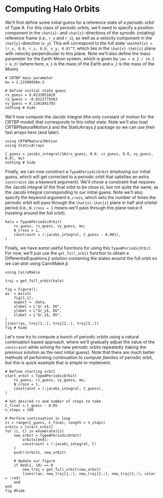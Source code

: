 # Computing Halo Orbits
We'll first define some initial guess for a reference state of a periodic orbit of Type A. For this class of periodic orbits, we'll need to specify a position component in the ``\hat{x}``- and ``\hat{z}``-directions of the synodic (rotating) reference frame (i.e., ``r_x`` and ``r_z``), as well as a velocity component in the ``\hat{y}``-direction (``v_y``). This will correspond to the full state ``\mathbf{x} = [r_x, 0.0, r_z, 0.0, v_y, 0.0]^T``, which lies in the ``\hat{x}-\hat{z}`` plane with velocity perpendicular to this plane. Note we'll also define the mass parameter for the Earth-Moon system, which is given by ``\mu = m_2 / (m_1 + m_2)`` (where here, ``m_1`` is the mass of the Earth and ``m_2`` is the mass of the Moon).

```@example simple_halo
# CRTBP mass parameter
mu = 1.21506038e-2

# Define initial state guess
rx_guess = 0.8233851820
rz_guess = -0.0222775563
vy_guess = 0.1341841703
nothing # hide
```

We'll now compute the Jacobi integral (the only constant of motion for the CRTBP model) that corresponds to this initial state. Note we'll also load CRTBPNaturalMotion.jl and the StaticArrays.jl package so we can use their fast arrays here (and later).
```@example simple_halo
using CRTBPNaturalMotion
using StaticArrays

C_guess = jacobi_integral(SA[rx_guess, 0.0, rz_guess, 0.0, vy_guess, 0.0], mu)
nothing # hide
```

Finally, we can now construct a `TypeAPeriodicOrbit` employing our initial guess, which will get corrected to a periodic orbit that satisfies an extra `constraint` (as a keyword argument). We'll chose a constraint that requires the Jacobi integral of the final orbit to be close to, but not quite the same, as the Jacobi integral corresponding to our initial guess. Note we'll also specify the keyword argument `N_cross`, which sets the number of times the periodic orbit will pass through the ``\hat{x}-\hat{z}`` plane in half and orbital period (i.e., `N_cross = 1` means we'll pass through this plane twice if traveling around the full orbit).
```@example simple_halo
halo = TypeAPeriodicOrbit(
    rx_guess, rz_guess, vy_guess, mu;
    N_cross = 1,
    constraint = (:jacobi_integral, C_guess - 0.001),
)
```

Finally, we have some useful functions for using this `TypeAPeriodicOrbit`. For now, we'll just use the `get_full_orbit` function to obtain a DifferentialEquations.jl solution containing the states around the full orbit so we can plot using CairoMakie.jl.
```@example simple_halo
using CairoMakie

traj = get_full_orbit(halo)

fig = Figure(); 
ax  = Axis3(
    fig[1,1]; 
    aspect = :data,
    xlabel = L"$r_x$, DU",
    ylabel = L"$r_y$, DU",
    zlabel = L"$r_z$, DU",
)
lines!(ax, traj[1,:], traj[2,:], traj[3,:])
fig # hide
```

Let's now try to compute a bunch of periodic orbits using a natural continuation based approach, where we'll gradually adjust the value of the `constraint` while solving for new periodic orbits repeatedly (taking the previous solution as the next initial guess). Note that there are much better methods of performing continuation to compute *families* of periodic orbit, but this is quick example that is simple to implement.
```@example simple_halo
# Define starting orbit
start_orbit = TypeAPeriodicOrbit(
    rx_guess, rz_guess, vy_guess, mu;
    N_cross = 1,
    constraint = (:jacobi_integral, C_guess),
)

# Set desired rx and number of steps to take
C_final = C_guess - 0.05
n_steps = 100

# Perform continuation in loop
Cs = range(C_guess, C_final; length = n_steps)
orbits = [start_orbit]
for (i, C) in enumerate(Cs)
    new_orbit = TypeAPeriodicOrbit(
        orbits[end];
        constraint = (:jacobi_integral, C)
    )
    push!(orbits, new_orbit)

    # Update our figure
    if mod(i, 10) == 0
        new_traj = get_full_orbit(new_orbit)
        lines!(ax, new_traj[1,:], new_traj[2,:], new_traj[3,:]; color = :red)
    end
end
fig #hide
```
